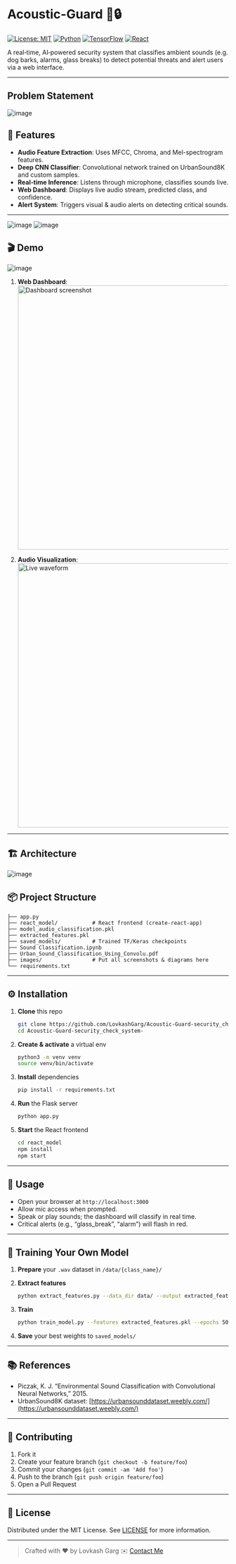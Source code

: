 # Acoustic-Guard 📢🔒

[![License: MIT](https://img.shields.io/badge/License-MIT-blue.svg)](LICENSE)
[![Python](https://img.shields.io/badge/python-3.8%2B-blue)](https://www.python.org/)
[![TensorFlow](https://img.shields.io/badge/TensorFlow-2.x-orange)](https://www.tensorflow.org/)
[![React](https://img.shields.io/badge/React-18-blue)](https://reactjs.org/)


A real‑time, AI‑powered security system that classifies ambient sounds (e.g. dog barks, alarms, glass breaks) to detect potential threats and alert users via a web interface.

---

## Problem Statement

![image](https://github.com/user-attachments/assets/46241711-d0ab-42a9-96d7-d29aa96dba3d)


## 🚀 Features

- **Audio Feature Extraction**: Uses MFCC, Chroma, and Mel-spectrogram features.  
- **Deep CNN Classifier**: Convolutional network trained on UrbanSound8K and custom samples.  
- **Real‑time Inference**: Listens through microphone, classifies sounds live.  
- **Web Dashboard**: Displays live audio stream, predicted class, and confidence.  
- **Alert System**: Triggers visual & audio alerts on detecting critical sounds.

---
![image](https://github.com/user-attachments/assets/6d5ca4a7-48cc-465d-ab0b-8f8f1ca024a7)
![image](https://github.com/user-attachments/assets/d873597d-6bcc-4048-8fc6-9d12a2c58685)


## 🎬 Demo

![image](https://github.com/user-attachments/assets/dea32805-11aa-405d-a293-21bd5bae27af)


1. **Web Dashboard**:  
   <img src="images/ui_screenshot.png" alt="Dashboard screenshot" width="600px">

2. **Audio Visualization**:  
   <img src="images/waveform_plot.png" alt="Live waveform" width="600px">

---

## 🏗️ Architecture

![image](https://github.com/user-attachments/assets/b6c03edb-ab7a-4f7b-8879-1fa86a9a9e7f)


## 📦 Project Structure

```
├── app.py
├── react_model/           # React frontend (create‑react‑app)
├── model_audio_classification.pkl
├── extracted_features.pkl
├── saved_models/          # Trained TF/Keras checkpoints
├── Sound Classification.ipynb
├── Urban_Sound_Classification_Using_Convolu.pdf
├── images/                # Put all screenshots & diagrams here
└── requirements.txt
```

---

## ⚙️ Installation

1. **Clone** this repo

   ```bash
   git clone https://github.com/LovkashGarg/Acoustic-Guard-security_check_system-.git
   cd Acoustic-Guard-security_check_system-
   ```

2. **Create & activate** a virtual env

   ```bash
   python3 -m venv venv
   source venv/bin/activate
   ```

3. **Install** dependencies

   ```bash
   pip install -r requirements.txt
   ```

4. **Run** the Flask server

   ```bash
   python app.py
   ```

5. **Start** the React frontend

   ```bash
   cd react_model
   npm install
   npm start
   ```

---

## 🧠 Usage

* Open your browser at `http://localhost:3000`
* Allow mic access when prompted.
* Speak or play sounds; the dashboard will classify in real time.
* Critical alerts (e.g., “glass\_break”, “alarm”) will flash in red.

---

## 🔨 Training Your Own Model

1. **Prepare** your `.wav` dataset in `/data/{class_name}/`
2. **Extract features**

   ```bash
   python extract_features.py --data_dir data/ --output extracted_features.pkl
   ```
3. **Train**

   ```bash
   python train_model.py --features extracted_features.pkl --epochs 50
   ```
4. **Save** your best weights to `saved_models/`

---

## 📚 References

* Piczak, K. J. “Environmental Sound Classification with Convolutional Neural Networks,” 2015.
* UrbanSound8K dataset: [https://urbansounddataset.weebly.com/](https://urbansounddataset.weebly.com/)

---

## 🤝 Contributing

1. Fork it
2. Create your feature branch (`git checkout -b feature/foo`)
3. Commit your changes (`git commit -am 'Add foo'`)
4. Push to the branch (`git push origin feature/foo`)
5. Open a Pull Request

---

## 📄 License

Distributed under the MIT License. See [LICENSE](LICENSE) for more information.

---

> Crafted with ❤️ by Lovkash Garg
> ✉️ [Contact Me](mailto:lovkashgarg@gmail.com)

```


